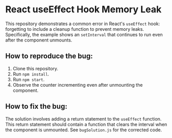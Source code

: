 # React useEffect Hook Memory Leak

This repository demonstrates a common error in React's `useEffect` hook: forgetting to include a cleanup function to prevent memory leaks.  Specifically, the example shows an `setInterval` that continues to run even after the component unmounts. 

## How to reproduce the bug:

1. Clone this repository.
2. Run `npm install`.
3. Run `npm start`.
4. Observe the counter incrementing even after unmounting the component.

## How to fix the bug:

The solution involves adding a return statement to the `useEffect` function. This return statement should contain a function that clears the interval when the component is unmounted. See `bugSolution.js` for the corrected code.